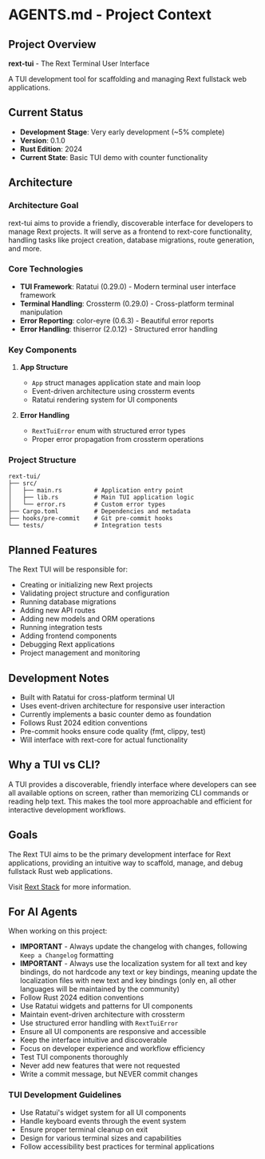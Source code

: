 # AGENTS.md - Project Context

## Project Overview

**rext-tui** - The Rext Terminal User Interface

A TUI development tool for scaffolding and managing Rext fullstack web applications.

## Current Status

- **Development Stage**: Very early development (~5% complete)
- **Version**: 0.1.0
- **Rust Edition**: 2024
- **Current State**: Basic TUI demo with counter functionality

## Architecture

### Architecture Goal

rext-tui aims to provide a friendly, discoverable interface for developers to manage Rext projects. It will serve as a frontend to rext-core functionality, handling tasks like project creation, database migrations, route generation, and more.

### Core Technologies
- **TUI Framework**: Ratatui (0.29.0) - Modern terminal user interface framework
- **Terminal Handling**: Crossterm (0.29.0) - Cross-platform terminal manipulation
- **Error Reporting**: color-eyre (0.6.3) - Beautiful error reports
- **Error Handling**: thiserror (2.0.12) - Structured error handling

### Key Components

1. **App Structure**
   - `App` struct manages application state and main loop
   - Event-driven architecture using crossterm events
   - Ratatui rendering system for UI components

2. **Error Handling**
   - `RextTuiError` enum with structured error types
   - Proper error propagation from crossterm operations

### Project Structure
```
rext-tui/
├── src/
│   ├── main.rs         # Application entry point
│   ├── lib.rs          # Main TUI application logic
│   └── error.rs        # Custom error types
├── Cargo.toml          # Dependencies and metadata
├── hooks/pre-commit    # Git pre-commit hooks
└── tests/              # Integration tests
```

## Planned Features

The Rext TUI will be responsible for:
- Creating or initializing new Rext projects
- Validating project structure and configuration
- Running database migrations
- Adding new API routes
- Adding new models and ORM operations
- Running integration tests
- Adding frontend components
- Debugging Rext applications
- Project management and monitoring

## Development Notes

- Built with Ratatui for cross-platform terminal UI
- Uses event-driven architecture for responsive user interaction
- Currently implements a basic counter demo as foundation
- Follows Rust 2024 edition conventions
- Pre-commit hooks ensure code quality (fmt, clippy, test)
- Will interface with rext-core for actual functionality

## Why a TUI vs CLI?

A TUI provides a discoverable, friendly interface where developers can see all available options on screen, rather than memorizing CLI commands or reading help text. This makes the tool more approachable and efficient for interactive development workflows.

## Goals

The Rext TUI aims to be the primary development interface for Rext applications, providing an intuitive way to scaffold, manage, and debug fullstack Rust web applications.

Visit [Rext Stack](https://rextstack.org) for more information.

## For AI Agents

When working on this project:
- **IMPORTANT** - Always update the changelog with changes, following `Keep a Changelog` formatting
- **IMPORTANT** - Always use the localization system for all text and key bindings, do not hardcode any text or key bindings, meaning update the localization files with new text and key bindings (only en, all other languages will be maintained by the community)
- Follow Rust 2024 edition conventions
- Use Ratatui widgets and patterns for UI components
- Maintain event-driven architecture with crossterm
- Use structured error handling with `RextTuiError`
- Ensure all UI components are responsive and accessible
- Keep the interface intuitive and discoverable
- Focus on developer experience and workflow efficiency
- Test TUI components thoroughly
- Never add new features that were not requested
- Write a commit message, but NEVER commit changes

### TUI Development Guidelines
- Use Ratatui's widget system for all UI components
- Handle keyboard events through the event system
- Ensure proper terminal cleanup on exit
- Design for various terminal sizes and capabilities
- Follow accessibility best practices for terminal applications